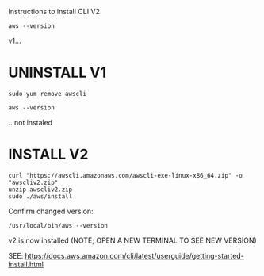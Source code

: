 Instructions to install CLI V2

```
aws --version
```

v1...

# UNINSTALL V1

```
sudo yum remove awscli
```

```
aws --version
```

.. not instaled

# INSTALL V2

```
curl "https://awscli.amazonaws.com/awscli-exe-linux-x86_64.zip" -o "awscliv2.zip"
unzip awscliv2.zip
sudo ./aws/install
```

Confirm changed version:

```
/usr/local/bin/aws --version
```

v2 is now installed (NOTE; OPEN A NEW TERMINAL TO SEE NEW VERSION)


SEE: https://docs.aws.amazon.com/cli/latest/userguide/getting-started-install.html
